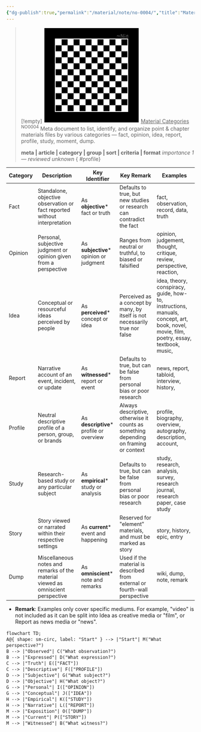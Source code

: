 ```yaml
---
{"dg-publish":true,"permalink":"/material/note/no-0004/","title":"Material Categories","tags":["-note","-meta"]}
---
```


>[!empty]
> ![RESOURCE/ASSET/OTHER/PlaceholderIcon.png|icon](/img/user/RESOURCE/ASSET/OTHER/PlaceholderIcon.png) <u class="title">Material Categories</u> <sup class="title">NO0004</sup> <b class="title"> </b>
> Meta document to list, identify, and organize point & chapter materials files by various categories — fact, opinion, idea, report, profile, study, moment, dump.
> 
> <b>meta | article | category | group | sort | criteria | format</b>
> <i class="small">importance 1 — reviewed unknown</i>
{ #profile}


| Category | Description                                                                      | Key Identifier                           | Key Remark                                                                           | Examples                                                                                                                                |
| -------- | -------------------------------------------------------------------------------- | ---------------------------------------- | ------------------------------------------------------------------------------------ | --------------------------------------------------------------------------------------------------------------------------------------- |
| Fact     | Standalone, objective observation or fact reported without interpretation        | As **objective**\* fact or truth         | Defaults to true, but new studies or research can contradict the fact                | fact, observation, record, data, truth                                                                                                  |
| Opinion  | Personal, subjective judgment or opinion given from a perspective                | As **subjective**\* opinion or judgment  | Ranges from neutral or truthful, to biased or falsified                              | opinion, judgement, thought, critique, review, perspective, reaction,                                                                   |
| Idea     | Conceptual or resourceful ideas perceived by people                              | As **perceived**\* concept or idea       | Perceived as a concept by many, by itself is not necessarily true nor false          | idea, theory, conspiracy, guide, how-to, instructions, manuals, concept, art, book, novel, movie, film, poetry, essay, textbook, music, |
| Report   | Narrative account of an event, incident, or update                               | As **witnessed**\* report or event       | Defaults to true, but can be false from personal bias or poor research               | news, report, tabloid, interview, history,                                                                                              |
| Profile  | Neutral descriptive profile of a person, group, or brands                        | As **descriptive**\* profile or overview | Always descriptive, otherwise it counts as something depending on framing or context | profile, biography, overview, autography, description, account,                                                                         |
| Study    | Research-based study or any particular subject                                   | As **empirical**\* study or analysis     | Defaults to true, but can be false from personal bias or poor research               | study, research, analysis, survey, research journal, research paper, case study                                                         |
| Story    | Story viewed or narrated within their respective settings                        | As **current**\* event and happening     | Reserved for "element" materials, and must be marked as story                        | story, history, epic, entry                                                                                                             |
| Dump     | Miscellaneous notes and remarks of the material viewed as omniscient perspective | As **omniscient**\* note and remarks     | Used if the material is described from external or fourth-wall perspective           | wiki, dump, note, remark                                                                                                                |
- **Remark**: Examples only cover specific mediums. For example, "video" is not included as it can be split into Idea as creative media or "film", or Report as news media or "news".

```mermaid
flowchart TD;
A@{ shape: sm-circ, label: "Start" } --> |"Start"| M("What perspective?")
B --> |"Observed"| C("What observation?")
B --> |"Expressed"| D("What expression?")
C --> |"Truth"| E(["FACT"])
C --> |"Descriptive"| F(["PROFILE"])
D --> |"Subjective"| G("What subject?")
D --> |"Objective"| H("What object?")
G --> |"Personal"| I(["OPINION"])
G --> |"Conceptual"| J(["IDEA"])
H --> |"Empirical"| K(["STUDY"])
H --> |"Narrative"| L(["REPORT"])
M --> |"Exposition"| O(["DUMP"])
M --> |"Current"| P(["STORY"])
M --> |"Witnessed"| B("What witness?")
```


